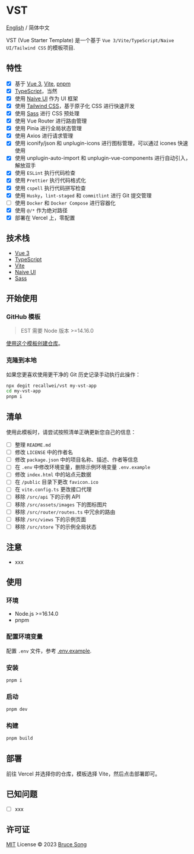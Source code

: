 # VST

[English](./README.md) / 简体中文

VST (Vue Starter Template) 是一个基于 `Vue 3/Vite/TypeScript/Naive UI/Tailwind CSS` 的模板项目.

## 特性

- [x] 基于 [Vue 3](https://cn.vuejs.org/), [Vite](https://cn.vitejs.dev/), [pnpm](https://pnpm.io/zh/)
- [x] [TypeScript](https://www.typescriptlang.org/)，当然
- [x] 使用 [Naive UI](https://www.naiveui.com/) 作为 UI 框架
- [x] 使用 [Tailwind CSS](https://tailwindcss.com/)，基于原子化 CSS 进行快速开发
- [x] 使用 [Sass](https://sass-lang.com/) 进行 CSS 预处理
- [x] 使用 Vue Router 进行路由管理
- [x] 使用 Pinia 进行全局状态管理
- [x] 使用 Axios 进行请求管理
- [x] 使用 iconify/json 和 unplugin-icons 进行图标管理，可以通过 icones 快速使用
- [x] 使用 unplugin-auto-import 和 unplugin-vue-components 进行自动引入，解放双手
- [x] 使用 `ESLint` 执行代码检查
- [x] 使用 `Prettier` 执行代码格式化
- [x] 使用 `cspell` 执行代码拼写检查
- [x] 使用 `Husky`，`lint-staged` 和 `commitlint` 进行 Git 提交管理
- [ ] 使用 `Docker` 和 `Docker Compose` 进行容器化
- [x] 使用 `@/*` 作为绝对路径
- [x] 部署在 Vercel 上，零配置

## 技术栈

- [Vue 3](https://cn.vuejs.org/)
- [TypeScript](https://www.typescriptlang.org/)
- [Vite](https://cn.vitejs.dev/)
- [Naive UI](https://www.naiveui.com/)
- [Sass](https://sass-lang.com/)

## 开始使用

### GitHub 模板

> EST 需要 Node 版本 >=14.16.0

[使用这个模板创建仓库](https://github.com/recallwei/vst/generate)。

### 克隆到本地

如果您更喜欢使用更干净的 Git 历史记录手动执行此操作：

```bash
npx degit recallwei/vst my-vst-app
cd my-vst-app
pnpm i
```

## 清单

使用此模板时，请尝试按照清单正确更新您自己的信息：

- [ ] 整理 `README.md`
- [ ] 修改 `LICENSE` 中的作者名
- [ ] 修改 `package.json` 中的项目名称、描述、作者等信息
- [ ] 在 `.env` 中修改环境变量，删除示例环境变量 `.env.example`
- [ ] 修改 `index.html` 中的站点元数据
- [ ] 在 `/public` 目录下更改 `favicon.ico`
- [ ] 在 `vite.config.ts` 更改接口代理
- [ ] 移除 `/src/api` 下的示例 API
- [ ] 移除 `/src/assets/images` 下的图标图片
- [ ] 移除 `/src/router/routes.ts` 中冗余的路由
- [ ] 移除 `/src/views` 下的示例页面
- [ ] 移除 `/src/store` 下的示例全局状态

## 注意

- xxx

## 使用

### 环境

- Node.js >=16.14.0
- pnpm

### 配置环境变量

配置 `.env` 文件，参考 [.env.example](./.env.example).

### 安装

```bash
pnpm i
```

### 启动

```bash
pnpm dev
```

### 构建

```bash
pnpm build
```

## 部署

前往 Vercel 并选择你的仓库，模板选择 Vite，然后点击部署即可。

## 已知问题

- [ ] xxx

## 许可证

[MIT](/LICENSE) License &copy; 2023 [Bruce Song](https://github.com/recallwei)
